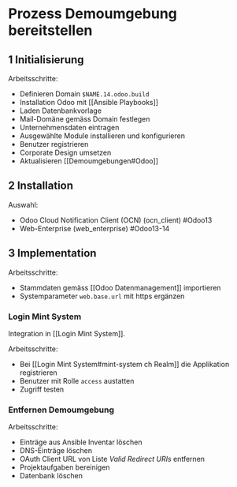 # Prozess Demoumgebung bereitstellen

## 1 Initialisierung
Arbeitsschritte:
* Definieren Domain  `$NAME.14.odoo.build`
* Installation Odoo mit [[Ansible Playbooks]]
* Laden Datenbankvorlage
* Mail-Domäne gemäss Domain festlegen
* Unternehmensdaten eintragen
* Ausgewählte Module installieren und konfigurieren
* Benutzer registrieren
* Corporate Design umsetzen
* Aktualisieren [[Demoumgebungen#Odoo]]

## 2 Installation
Auswahl:
* Odoo Cloud Notification Client (OCN) (ocn_client) #Odoo13
* Web-Enterprise (web_enterprise) #Odoo13-14

## 3 Implementation

Arbeitsschritte:
* Stammdaten gemäss [[Odoo Datenmanagement]] importieren
* Systemparameter `web.base.url` mit https ergänzen

### Login Mint System
Integration in [[Login Mint System]].

Arbeitsschritte:
* Bei [[Login Mint System#mint-system ch Realm]] die Applikation registrieren
* Benutzer mit Rolle `access` austatten
* Zugriff testen

### Entfernen Demoumgebung
Arbeitsschritte:
* Einträge aus Ansible Inventar löschen
* DNS-Einträge löschen
* OAuth Client URL von Liste *Valid Redirect URIs* entfernen
* Projektaufgaben bereinigen
* Datenbank löschen
